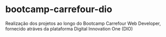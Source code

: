 # bootcamp-carrefour-dio
Realização dos projetos ao longo do Bootcamp Carrefour Web Developer, fornecido atráves da plataforma Digital Innovation One (DIO)
